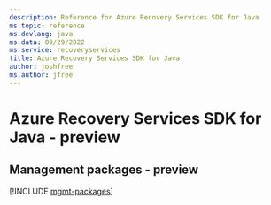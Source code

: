 ```yaml
---
description: Reference for Azure Recovery Services SDK for Java
ms.topic: reference
ms.devlang: java
ms.data: 09/29/2022
ms.service: recoveryservices
title: Azure Recovery Services SDK for Java
author: joshfree
ms.author: jfree
---
```

# Azure Recovery Services SDK for Java - preview

## Management packages - preview
[!INCLUDE [mgmt-packages](recovery-services-mgmt-index.md)]